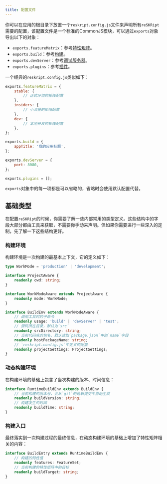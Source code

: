 ```yaml
---
title: 配置文件
---
```


你可以在应用的根目录下放置一个`reskript.config.js`文件来声明所有`reSKRipt`需要的配置，该配置文件是一个标准的CommonJS模块，可以通过`exports`对象导出以下的对象：

- `exports.featureMatrix`：参考[特性矩阵](feature-matrix)。
- `exports.build`：参考[构建](build)。
- `exports.devServer`：参考[调试服务器](dev-server)。
- `exports.plugins`：参考[插件](plugins)。

一个经典的`reskript.config.js`类似如下：

```js
exports.featureMatrix = {
    stable: {
        // 正式环境的矩阵配置
    },
    insiders: {
        // 小流量的矩阵配置
    },
    dev: {
        // 本地开发的矩阵配置
    },
};

exports.build = {
    appTitle: '我的应用标题',
};

exports.devServer = {
    port: 8080,
};

exports.plugins = [];
```

`exports`对象中的每一项都是可以省略的，省略时会使用默认配置代替。

## 基础类型

在配置`reSKRipt`的时候，你需要了解一些内部常用的类型定义。这些结构中的字段大部分都由工具来获取，不需要你手动来声明。但如果你需要进行一些深入的定制，先了解一下这些结构更好。

### 构建环境

构建环境是一次构建的最基本上下文，它的定义如下：

```ts
type WorkMode = 'production' | 'development';

interface ProjectAware {
    readonly cwd: string;
}

interface WorkModeAware extends ProjectAware {
    readonly mode: WorkMode;
}

interface BuildEnv extends WorkModeAware {
    // 调用工具时的子命令
    readonly usage: 'build' | 'devServer' | 'test';
    // 源码所在目录，默认为`src`
    readonly srcDirectory: string;
    // 当前代码库的包名，默认读取`package.json`中的`name`字段
    readonly hostPackageName: string;
    // `reskript.config.js`中定义的配置
    readonly projectSettings: ProjectSettings;
}
```

### 动态构建环境

在构建环境的基础上包含了当次构建的版本、时间信息：

```ts
interface RuntimeBuildEnv extends BuildEnv {
    // 当前构建的版本号，会从`git`的最新提交中自动生成
    readonly buildVersion: string;
    // 构建发生的时间
    readonly buildTime: string;
}
```

### 构建入口

最终落实到一次构建过程的最终信息，在动态构建环境的基础上增加了特性矩阵相关的内容：

```ts
interface BuildEntry extends RuntimeBuildEnv {
    // 构建的特性值
    readonly features: FeatureSet;
    // 当前构建的特性矩阵中的目标
    readonly buildTarget: string;
}
```
